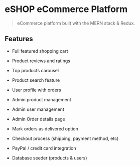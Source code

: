 # eSHOP eCommerce Platform

> eCommerce platform built with the MERN stack & Redux.

## Features

- Full featured shopping cart
- Product reviews and ratings
- Top products carousel

- Product search feature
- User profile with orders
- Admin product management
- Admin user management
- Admin Order details page
- Mark orders as delivered option
- Checkout process (shipping, payment method, etc)
- PayPal / credit card integration
- Database seeder (products & users)


